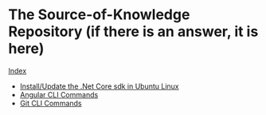 # The Source-of-Knowledge Repository (if there is an answer, it is here)
[Index](README.md)

- [Install/Update the .Net Core sdk in Ubuntu Linux](upgrade-netcore-sdk-linux.md)
- [Angular CLI Commands](https://github.com/gpdoud/source-of-knowledge/blob/master/angular-commands.md)
- [Git CLI Commands](https://github.com/gpdoud/source-of-knowledge/blob/master/git-commands.md)
